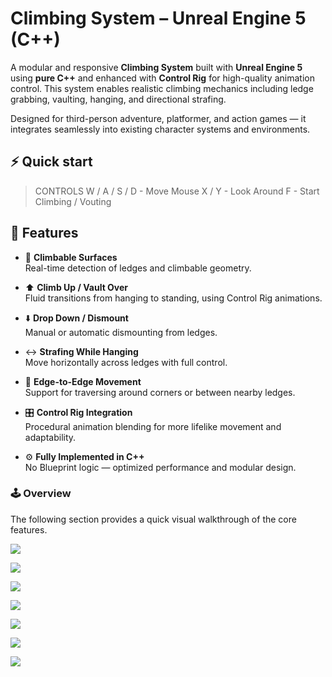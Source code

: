 # Climbing System – Unreal Engine 5 (C++)


A modular and responsive **Climbing System** built with **Unreal Engine 5** using **pure C++** and enhanced with **Control Rig** for high-quality animation control. This system enables realistic climbing mechanics including ledge grabbing, vaulting, hanging, and directional strafing.

Designed for third-person adventure, platformer, and action games — it integrates seamlessly into existing character systems and environments.

## ⚡️ Quick start
> CONTROLS
>W / A / S / D - Move
Mouse X / Y - Look Around
F - Start Climbing / Vouting



## 🧩 Features

- 🧗 **Climbable Surfaces**  
  Real-time detection of ledges and climbable geometry.

- ⬆️ **Climb Up / Vault Over**  
  Fluid transitions from hanging to standing, using Control Rig animations.

- ⬇️ **Drop Down / Dismount**  
  Manual or automatic dismounting from ledges.

- ↔️ **Strafing While Hanging**  
  Move horizontally across ledges with full control.

- 🔁 **Edge-to-Edge Movement**  
  Support for traversing around corners or between nearby ledges.

- 🎛️ **Control Rig Integration**  
  Procedural animation blending for more lifelike movement and adaptability.

- ⚙️ **Fully Implemented in C++**  
  No Blueprint logic — optimized performance and modular design.

### 🕹️ Overview

The following section provides a quick visual walkthrough of the core features.


![][Start-Climbing_gif]

![][UP_gif]

![][RightLeft_gif]

![][Drop_gif]

![][ClimbTheClif_gif]

![][StartOverTheClif_gif]

![][Vouting_gif]


<!-- Repository -->

[repo_url]: https://github.com/Nepji/ClimbingSystem
[repo_logo_url]: https://github.com/Nepji/ClimbingSystem
<!-- Project -->

[Start-Climbing_gif]: https://github.com/Nepji/ClimbingSystem/blob/main/.github/images/Start-Climbing.gif
[UP_gif]: https://github.com/Nepji/ClimbingSystem/blob/main/.github/images/UP.gif
[RightLeft_gif]: https://github.com/Nepji/ClimbingSystem/blob/main/.github/images/RightLeft.gif
[Drop_gif]: https://github.com/Nepji/ClimbingSystem/blob/main/.github/images/Drop.gif
[ClimbTheClif_gif]: https://github.com/Nepji/ClimbingSystem/blob/main/.github/images/ClimbTheClif.gif
[StartOverTheClif_gif]: https://github.com/Nepji/ClimbingSystem/blob/main/.github/images/StartOverTheClif.gif
[Vouting_gif]: https://github.com/Nepji/ClimbingSystem/blob/main/.github/images/Vouting_gif

<!-- Author -->

[author]: https://github.com/Nepji

<!-- Readme links -->


